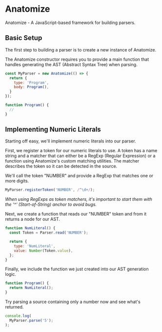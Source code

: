 # Anatomize

Anatomize - A JavaScript-based framework for building parsers.

## Basic Setup

The first step to building a parser is to create a new instance of Anatomize.

The Anatomize constructor requires you to provide a main function that handles generating the AST (Abstract Syntax Tree) when parsing.

```javascript
const MyParser = new Anatomize(() => {
  return {
    type: 'Program',
    body: Program(),
  }
});

function Program() {
  //
}
```

## Implementing Numeric Literals

Starting off easy, we'll implement numeric literals into our parser.

First, we register a token for our numeric literals to use. A token has a name string and a matcher that can either be a RegExp (Regular Expression) or a function using Anatomize's custom matching utilities. The matcher describes the token so it can be detected in the source.

We'll call the token "NUMBER" and provide a RegExp that matches one or more digits.

```javascript
MyParser.registerToken('NUMBER', /^\d+/);
```

*When using RegExps as token matchers, it's important to start them with the '^' (Start-of-String) anchor to avoid bugs.*

Next, we create a function that reads our "NUMBER" token and from it returns a node for our AST.

```javascript
function NumLiteral() {
  const Token = Parser.read('NUMBER');

  return {
    type: 'NumLiteral',
    value: Number(Token.value),
  };
}
```

Finally, we include the function we just created into our AST generation logic.

```javascript
function Program() {
  return NumLiteral();
}
```

Try parsing a source containing only a number now and see what's returned.

```javascript
console.log(
  MyParser.parse('5');
);
```
